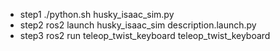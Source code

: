 - step1
./python.sh husky_isaac_sim.py
- step2
ros2 launch husky_isaac_sim description.launch.py
- step3 
ros2 run teleop_twist_keyboard teleop_twist_keyboard